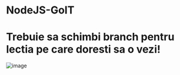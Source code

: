 ﻿# NodeJS-GoIT

# Trebuie sa schimbi branch pentru lectia pe care doresti sa o vezi!
![image](https://github.com/DennisPaul01/NodeJS-GoIT/assets/47478307/d0551d92-74e9-4ad6-93de-d071dcec43fd)

